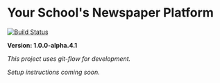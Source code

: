 # Your School's Newspaper Platform

[![Build Status](https://travis-ci.org/yourschoolsnews/yourschoolsnews.github.io.svg?branch=master)](https://travis-ci.org/yourschoolsnews/yourschoolsnews.github.io)

**Version: 1.0.0-alpha.4.1**

*This project uses git-flow for development.*

*Setup instructions coming soon.*

